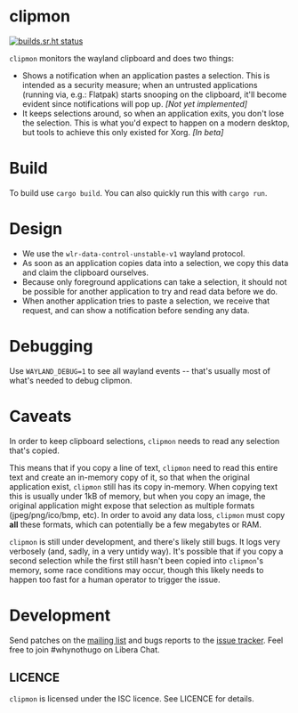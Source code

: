 clipmon
=======

[![builds.sr.ht status](https://builds.sr.ht/~whynothugo/clipmon/commits/.build.yml.svg)](https://builds.sr.ht/~whynothugo/clipmon/commits/.build.yml?)

`clipmon` monitors the wayland clipboard and does two things:

- Shows a notification when an application pastes a selection. This is intended
  as a security measure; when an untrusted applications (running via, e.g.:
  Flatpak) starts snooping on the clipboard, it'll become evident since
  notifications will pop up. _[Not yet implemented]_
- It keeps selections around, so when an application exits, you don't lose the
  selection. This is what you'd expect to happen on a modern desktop, but tools
  to achieve this only existed for Xorg. _[In beta]_

# Build

To build use `cargo build`. You can also quickly run this with `cargo run`.

# Design

- We use the `wlr-data-control-unstable-v1` wayland protocol.
- As soon as an application copies data into a selection, we copy this data and
  claim the clipboard ourselves.
- Because only foreground applications can take a selection, it should not be
  possible for another application to try and read data before we do.
- When another application tries to paste a selection, we receive that
  request, and can show a notification before sending any data.

# Debugging

Use `WAYLAND_DEBUG=1` to see all wayland events -- that's usually most of
what's needed to debug clipmon.

# Caveats

In order to keep clipboard selections, `clipmon` needs to read any selection
that's copied.

This means that if you copy a line of text, `clipmon` need to read this entire
text and create an in-memory copy of it, so that when the original application
exist, `clipmon` still has its copy in-memory. When copying text this is
usually under 1kB of memory, but when you copy an image, the original
application might expose that selection as multiple formats (jpeg/png/ico/bmp,
etc). In order to avoid any data loss, `clipmon` must copy **all** these
formats, which can potentially be a few megabytes or RAM.

`clipmon` is still under development, and there's likely still bugs. It logs
very verbosely (and, sadly, in a very untidy way). It's possible that if you
copy a second selection while the first still hasn't been copied into
`clipmon`'s memory, some race conditions may occur, though this likely needs to
happen too fast for a human operator to trigger the issue.

# Development

Send patches on the [mailing list] and bugs reports to the [issue tracker].
Feel free to join #whynothugo on Libera Chat.

[mailing list]: https://lists.sr.ht/~whynothugo/public-inbox
[issue tracker]: https://todo.sr.ht/~whynothugo/clipmon

LICENCE
-------

`clipmon` is licensed under the ISC licence. See LICENCE for details.

